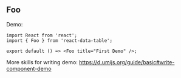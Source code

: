 ## Foo

Demo:

```tsx
import React from 'react';
import { Foo } from 'react-data-table';

export default () => <Foo title="First Demo" />;
```

More skills for writing demo: https://d.umijs.org/guide/basic#write-component-demo
